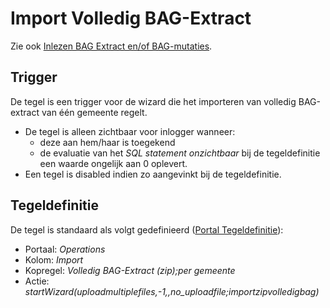# Import Volledig BAG-Extract

Zie ook [Inlezen BAG Extract en/of BAG-mutaties](/docs/probleemoplossing/programmablokken/inlezen_bag-extract_en_bag-mutaties.md).

## Trigger

De tegel is een trigger voor de wizard die het importeren van volledig BAG-extract van één gemeente regelt.

- De tegel is alleen zichtbaar voor inlogger wanneer:
  - deze aan hem/haar is toegekend
  - de evaluatie van het _SQL statement onzichtbaar_ bij de tegeldefinitie een waarde ongelijk aan 0 oplevert.
- Een tegel is disabled indien zo aangevinkt bij de tegeldefinitie.

## Tegeldefinitie

De tegel is standaard als volgt gedefinieerd ([Portal Tegeldefinitie](/docs/instellen_inrichten/portaldefinitie/portal_tegel.md)):

- Portaal: _Operations_
- Kolom: _Import_
- Kopregel: _Volledig BAG-Extract (zip);per gemeente_
- Actie: _startWizard(uploadmultiplefiles,-1,,no_uploadfile;importzipvolledigbag)_
